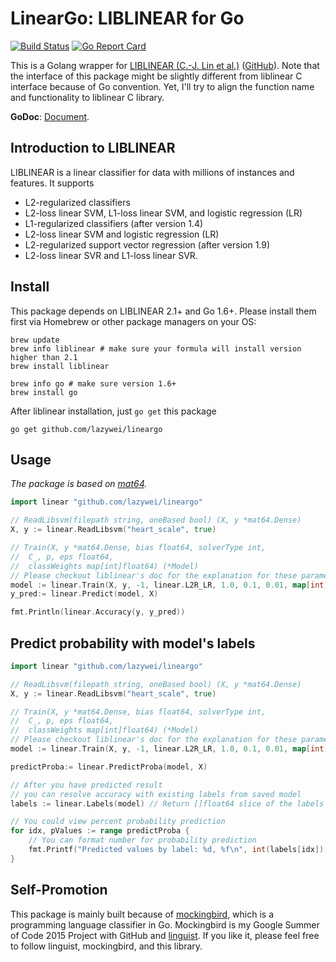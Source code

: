 LinearGo: LIBLINEAR for Go
==========

[![Build Status](https://travis-ci.org/lazywei/lineargo.svg?branch=master)](https://travis-ci.org/lazywei/lineargo)
[![Go Report Card](https://goreportcard.com/badge/github.com/lazywei/lineargo)](https://goreportcard.com/report/github.com/lazywei/lineargo)

This is a Golang wrapper for [LIBLINEAR (C.-J. Lin et al.)](http://ntucsu.csie.ntu.edu.tw/~cjlin/liblinear/) ([GitHub](https://github.com/cjlin1/liblinear)).
Note that the interface of this package might be slightly different from
liblinear C interface because of Go convention. Yet, I'll try to align the
function name and functionality to liblinear C library.

**GoDoc**: [Document](https://godoc.org/github.com/lazywei/lineargo).

## Introduction to LIBLINEAR

LIBLINEAR is a linear classifier for data with millions of instances and features. It supports

- L2-regularized classifiers
- L2-loss linear SVM, L1-loss linear SVM, and logistic regression (LR)
- L1-regularized classifiers (after version 1.4)
- L2-loss linear SVM and logistic regression (LR)
- L2-regularized support vector regression (after version 1.9)
- L2-loss linear SVR and L1-loss linear SVR.


## Install

This package depends on LIBLINEAR 2.1+ and Go 1.6+. Please install them first via Homebrew or
other package managers on your OS:

```
brew update
brew info liblinear # make sure your formula will install version higher than 2.1
brew install liblinear

brew info go # make sure version 1.6+
brew install go
```

After liblinear installation, just `go get` this package

```
go get github.com/lazywei/lineargo
```

## Usage

*The package is based on [mat64](https://godoc.org/github.com/gonum/matrix/mat64).*

```go
import linear "github.com/lazywei/lineargo"

// ReadLibsvm(filepath string, oneBased bool) (X, y *mat64.Dense)
X, y := linear.ReadLibsvm("heart_scale", true)

// Train(X, y *mat64.Dense, bias float64, solverType int,
// 	C_, p, eps float64,
// 	classWeights map[int]float64) (*Model)
// Please checkout liblinear's doc for the explanation for these parameters.
model := linear.Train(X, y, -1, linear.L2R_LR, 1.0, 0.1, 0.01, map[int]float64{1: 1, -1: 1})
y_pred:= linear.Predict(model, X)

fmt.Println(linear.Accuracy(y, y_pred))
```

## Predict probability with model's labels

```go
import linear "github.com/lazywei/lineargo"

// ReadLibsvm(filepath string, oneBased bool) (X, y *mat64.Dense)
X, y := linear.ReadLibsvm("heart_scale", true)

// Train(X, y *mat64.Dense, bias float64, solverType int,
// 	C_, p, eps float64,
// 	classWeights map[int]float64) (*Model)
// Please checkout liblinear's doc for the explanation for these parameters.
model := linear.Train(X, y, -1, linear.L2R_LR, 1.0, 0.1, 0.01, map[int]float64{1: 1, -1: 1})

predictProba:= linear.PredictProba(model, X)

// After you have predicted result 
// you can resolve accuracy with existing labels from saved model
labels := linear.Labels(model) // Return []float64 slice of the labels

// You could view percent probability prediction
for idx, pValues := range predictProba {
    // You can format number for probability prediction
    fmt.Printf("Predicted values by label: %d, %f\n", int(labels[idx]), pValues*100)
}
```

## Self-Promotion

This package is mainly built because of
[mockingbird](https://github.com/lazywei/mockingbird), which is a programming
language classifier in Go. Mockingbird is my Google Summer of Code 2015 Project
with GitHub and [linguist](https://github.com/github/linguist). If you like it,
please feel free to follow linguist, mockingbird, and this library.
